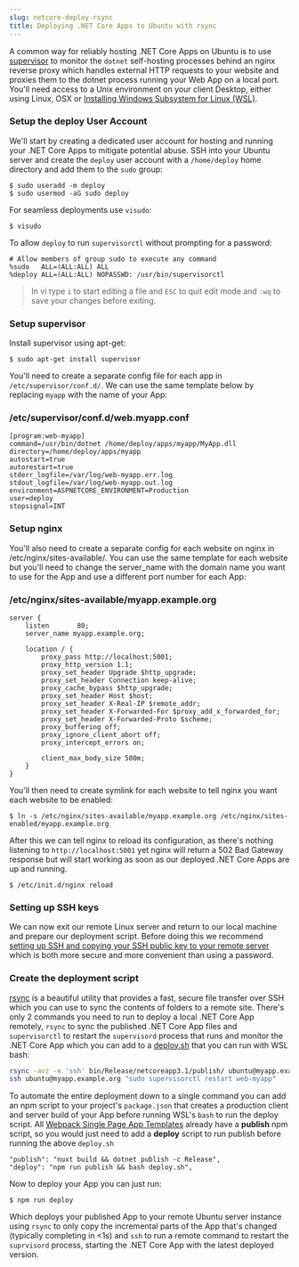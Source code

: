 ```yaml
---
slug: netcore-deploy-rsync
title: Deploying .NET Core Apps to Ubuntu with rsync
---
```


A common way for reliably hosting .NET Core Apps on Ubuntu is to use [supervisor](http://supervisord.org/index.html) to monitor the `dotnet` self-hosting processes behind an nginx reverse proxy which handles external HTTP requests to your website and proxies them to the dotnet process running your Web App on a local port. You'll need access to a Unix environment on your client Desktop, either using Linux, OSX or [Installing Windows Subsystem for Linux (WSL)](https://github.com/ServiceStack/redis-windows#option-1-install-redis-on-ubuntu-on-windows).

### Setup the deploy User Account

We'll start by creating a dedicated user account for hosting and running your .NET Core Apps to mitigate potential abuse. SSH into your Ubuntu server and create the `deploy` user account with a `/home/deploy` home directory and add them to the `sudo` group:

    $ sudo useradd -m deploy
    $ sudo usermod -aG sudo deploy

For seamless deployments use `visudo`:

    $ visudo

To allow `deploy` to run `supervisorctl` without prompting for a password:

    # Allow members of group sudo to execute any command
    %sudo   ALL=(ALL:ALL) ALL
    %deploy ALL=(ALL:ALL) NOPASSWD: /usr/bin/supervisorctl

> In vi type `i` to start editing a file and `ESC` to quit edit mode and `:wq` to save your changes before exiting.

### Setup supervisor

Install supervisor using apt-get:

    $ sudo apt-get install supervisor

You'll need to create a separate config file for each app in `/etc/supervisor/conf.d/`. We can use the same template below by replacing `myapp` with the name of your App:

### /etc/supervisor/conf.d/web.myapp.conf

    [program:web-myapp]
    command=/usr/bin/dotnet /home/deploy/apps/myapp/MyApp.dll
    directory=/home/deploy/apps/myapp
    autostart=true
    autorestart=true
    stderr_logfile=/var/log/web-myapp.err.log
    stdout_logfile=/var/log/web-myapp.out.log
    environment=ASPNETCORE_ENVIRONMENT=Production
    user=deploy
    stopsignal=INT

### Setup nginx

You'll also need to create a separate config for each website on nginx in /etc/nginx/sites-available/. You can use the same template for each website but you'll need to change the server_name with the domain name you want to use for the App and use a different port number for each App:

### /etc/nginx/sites-available/myapp.example.org

    server {
        listen       80;
        server_name myapp.example.org;

        location / {
            proxy_pass http://localhost:5001;
            proxy_http_version 1.1;
            proxy_set_header Upgrade $http_upgrade;
            proxy_set_header Connection keep-alive;
            proxy_cache_bypass $http_upgrade;
            proxy_set_header Host $host;
            proxy_set_header X-Real-IP $remote_addr;
            proxy_set_header X-Forwarded-For $proxy_add_x_forwarded_for;
            proxy_set_header X-Forwarded-Proto $scheme;
            proxy_buffering off;
            proxy_ignore_client_abort off;
            proxy_intercept_errors on;

            client_max_body_size 500m;
        }
    }

You'll then need to create symlink for each website to tell nginx you want each website to be enabled:

    $ ln -s /etc/nginx/sites-available/myapp.example.org /etc/nginx/sites-enabled/myapp.example.org


After this we can tell nginx to reload its configuration, as there's nothing listening to `http://localhost:5001` yet nginx will return a 502 Bad Gateway response but will start working as soon as our deployed .NET Core Apps are up and running.

    $ /etc/init.d/nginx reload

### Setting up SSH keys

We can now exit our remote Linux server and return to our local machine and prepare our deployment script. Before doing this we recommend [setting up SSH and copying your SSH public key to your remote server](https://www.digitalocean.com/community/tutorials/how-to-set-up-ssh-keys--2) which is both more secure and more convenient than using a password.

### Create the deployment script

[rsync](https://rsync.samba.org/) is a beautiful utility that provides a fast, secure file transfer over SSH which you can use to sync the contents of folders to a remote site. There's only 2 commands you need to run to deploy a local .NET Core App remotely, `rsync` to sync the published .NET Core App files and `supervisorctl` to restart the `supervisord` process that runs and monitor the .NET Core App which you can add to a [deploy.sh](https://github.com/NetCoreApps/TechStacks/blob/master/src/TechStacks/deploy.sh) that you can run with WSL bash:

```sh
rsync -avz -e 'ssh' bin/Release/netcoreapp3.1/publish/ ubuntu@myapp.example.org:/home/deploy/apps/myapp
ssh ubuntu@myapp.example.org "sudo supervisorctl restart web-myapp"
```

To automate the entire deployment down to a single command you can add an npm script to your project's `package.json` that creates a production client and server build of your App before running WSL's `bash` to run the deploy script. All [Webpack Single Page App Templates](/templates-single-page-apps) already have a **publish** npm script, so you would just need to add a **deploy** script to run publish before running the above `deploy.sh`

    "publish": "nuxt build && dotnet publish -c Release",
    "deploy": "npm run publish && bash deploy.sh",

Now to deploy your App you can just run:

    $ npm run deploy

Which deploys your published App to your remote Ubuntu server instance using `rsync` to only copy the incremental parts of the App that's changed (typically completing in <1s) and `ssh` to run a remote command to restart the `suprvisord` process, starting the .NET Core App with the latest deployed version.
